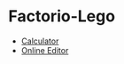 # Factorio-Lego


- [Calculator](https://doomeer.com/factorio/index.html#m1111Lbb80bbb-30b20bbb-60b40b-45b45b-60b40rrrrrrrrrrrrrrrrrrrrrrrrrrrrgrgrrrr1000r1000r1000r1000r1000r1000r1000rrrrrrrrrrr100rrrrrrrr5rrrrrrrrrrrrrr10rrrr50rrr30rrrrrrr50r10r10rrrrrrrrrrrrrrrrrrrrrrrrrrrrrrrrrrrrrrrrrrrrrrrrrrrrrrrrrrrrrrrr50grrr)
- [Online Editor](https://teoxoy.github.io/factorio-blueprint-editor/?source=)


